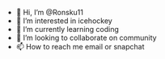 - 👋 Hi, I’m @Ronsku11
- 👀 I’m interested in icehockey
- 🌱 I’m currently learning coding
- 💞️ I’m looking to collaborate on community
- 📫 How to reach me email or snapchat

<!---
Ronsku11/Ronsku11 is a ✨ special ✨ repository because its `README.md` (this file) appears on your GitHub profile.
You can click the Preview link to take a look at your changes.
--->
